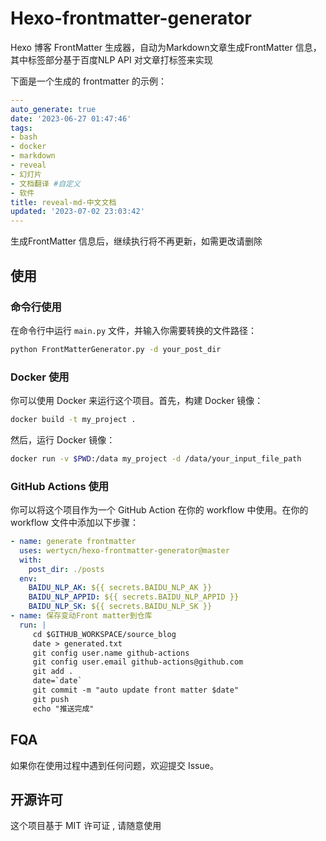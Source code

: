 # Hexo-frontmatter-generator

Hexo 博客 FrontMatter 生成器，自动为Markdown文章生成FrontMatter 信息， 其中标签部分基于百度NLP API 对文章打标签来实现

下面是一个生成的 frontmatter 的示例：

```yaml
---
auto_generate: true
date: '2023-06-27 01:47:46'
tags:
- bash
- docker
- markdown
- reveal
- 幻灯片
- 文档翻译 #自定义
- 软件
title: reveal-md-中文文档
updated: '2023-07-02 23:03:42'
---
```

生成FrontMatter 信息后，继续执行将不再更新，如需更改请删除


## 使用

### 命令行使用

在命令行中运行 `main.py` 文件，并输入你需要转换的文件路径：

```bash
python FrontMatterGenerator.py -d your_post_dir
```

### Docker 使用

你可以使用 Docker 来运行这个项目。首先，构建 Docker 镜像：

```bash
docker build -t my_project .
```

然后，运行 Docker 镜像：

```bash
docker run -v $PWD:/data my_project -d /data/your_input_file_path
```

### GitHub Actions 使用

你可以将这个项目作为一个 GitHub Action 在你的 workflow 中使用。在你的 workflow 文件中添加以下步骤：

```yaml
- name: generate frontmatter
  uses: wertycn/hexo-frontmatter-generator@master
  with:
    post_dir: ./posts
  env:
    BAIDU_NLP_AK: ${{ secrets.BAIDU_NLP_AK }}
    BAIDU_NLP_APPID: ${{ secrets.BAIDU_NLP_APPID }}
    BAIDU_NLP_SK: ${{ secrets.BAIDU_NLP_SK }}
- name: 保存变动Front matter到仓库
  run: |
     cd $GITHUB_WORKSPACE/source_blog
     date > generated.txt
     git config user.name github-actions
     git config user.email github-actions@github.com
     git add .
     date=`date`
     git commit -m "auto update front matter $date"
     git push
     echo "推送完成"
```




## FQA

如果你在使用过程中遇到任何问题，欢迎提交 Issue。

   

## 开源许可

这个项目基于 MIT 许可证 , 请随意使用
